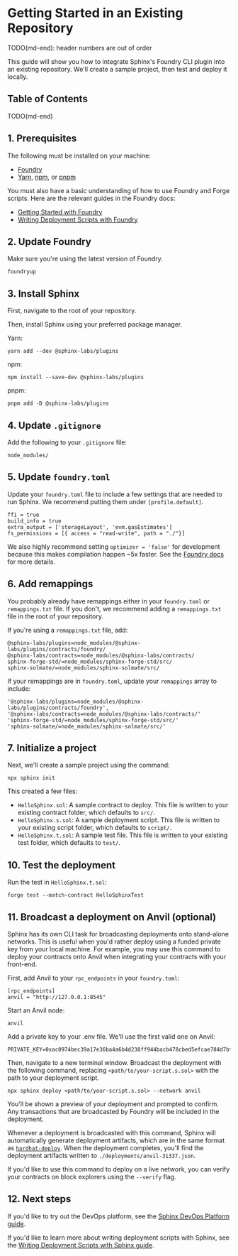 # Getting Started in an Existing Repository

TODO(md-end): header numbers are out of order

This guide will show you how to integrate Sphinx's Foundry CLI plugin into an existing repository. We'll create a sample project, then test and deploy it locally.

## Table of Contents

TODO(md-end)

## 1. Prerequisites

The following must be installed on your machine:
- [Foundry](https://book.getfoundry.sh/getting-started/installation)
- [Yarn](https://classic.yarnpkg.com/lang/en/docs/install/), [npm](https://docs.npmjs.com/downloading-and-installing-node-js-and-npm), or [pnpm](https://pnpm.io/installation)

You must also have a basic understanding of how to use Foundry and Forge scripts. Here are the relevant guides in the Foundry docs:
* [Getting Started with Foundry](https://book.getfoundry.sh/getting-started/first-steps)
* [Writing Deployment Scripts with Foundry](https://book.getfoundry.sh/tutorials/solidity-scripting)

## 2. Update Foundry

Make sure you're using the latest version of Foundry.

```
foundryup
```

## 3. Install Sphinx

First, navigate to the root of your repository.

Then, install Sphinx using your preferred package manager.

Yarn:
```
yarn add --dev @sphinx-labs/plugins
```

npm:
```
npm install --save-dev @sphinx-labs/plugins
```

pnpm:
```
pnpm add -D @sphinx-labs/plugins
```

## 4. Update `.gitignore`

Add the following to your `.gitignore` file:
```
node_modules/
```

## 5. Update `foundry.toml`

Update your `foundry.toml` file to include a few settings that are needed to run Sphinx. We recommend putting them under `[profile.default]`.

```
ffi = true
build_info = true
extra_output = ['storageLayout', 'evm.gasEstimates']
fs_permissions = [{ access = "read-write", path = "./"}]
```

We also highly recommend setting `optimizer = 'false'` for development because this makes compilation happen ~5x faster. See the [Foundry docs](https://book.getfoundry.sh/reference/forge/forge-build?highlight=optimizer#conditional-optimizer-usage) for more details.

## 6. Add remappings

You probably already have remappings either in your `foundry.toml` or `remappings.txt` file. If you don't, we recommend adding a `remappings.txt` file in the root of your repository.

If you're using a `remappings.txt` file, add:
```
@sphinx-labs/plugins=node_modules/@sphinx-labs/plugins/contracts/foundry/
@sphinx-labs/contracts=node_modules/@sphinx-labs/contracts/
sphinx-forge-std/=node_modules/sphinx-forge-std/src/
sphinx-solmate/=node_modules/sphinx-solmate/src/
```

If your remappings are in `foundry.toml`, update your `remappings` array to include:
```
'@sphinx-labs/plugins=node_modules/@sphinx-labs/plugins/contracts/foundry',
'@sphinx-labs/contracts=node_modules/@sphinx-labs/contracts/'
'sphinx-forge-std/=node_modules/sphinx-forge-std/src/'
'sphinx-solmate/=node_modules/sphinx-solmate/src/'
```

## 7. Initialize a project

Next, we'll create a sample project using the command:
```
npx sphinx init
```

This created a few files:
- `HelloSphinx.sol`: A sample contract to deploy. This file is written to your existing contract folder, which defaults to `src/`.
- `HelloSphinx.s.sol`: A sample deployment script. This file is written to your existing script folder, which defaults to `script/`.
- `HelloSphinx.t.sol`: A sample test file. This file is written to your existing test folder, which defaults to `test/`.

## 10. Test the deployment

Run the test in `HelloSphinx.t.sol`:
```
forge test --match-contract HelloSphinxTest
```

## 11. Broadcast a deployment on Anvil (optional)

Sphinx has its own CLI task for broadcasting deployments onto stand-alone networks. This is useful when you'd rather deploy using a funded private key from your local machine. For example, you may use this command to deploy your contracts onto Anvil when integrating your contracts with your front-end.

First, add Anvil to your `rpc_endpoints` in your `foundry.toml`:
```
[rpc_endpoints]
anvil = "http://127.0.0.1:8545"
```

Start an Anvil node:
```
anvil
```

Add a private key to your .env file. We'll use the first valid one on Anvil:
```
PRIVATE_KEY=0xac0974bec39a17e36ba4a6b4d238ff944bacb478cbed5efcae784d7bf4f2ff80
```

Then, navigate to a new terminal window. Broadcast the deployment with the following command, replacing `<path/to/your-script.s.sol>` with the path to your deployment script.

```
npx sphinx deploy <path/to/your-script.s.sol> --network anvil
```

You'll be shown a preview of your deployment and prompted to confirm. Any transactions that are broadcasted by Foundry will be included in the deployment.

Whenever a deployment is broadcasted with this command, Sphinx will automatically generate deployment artifacts, which are in the same format as [`hardhat-deploy`](https://github.com/wighawag/hardhat-deploy). When the deployment completes, you'll find the deployment artifacts written to `./deployments/anvil-31337.json`.

If you'd like to use this command to deploy on a live network, you can verify your contracts on block explorers using the `--verify` flag.

## 12. Next steps

If you'd like to try out the DevOps platform, see the [Sphinx DevOps Platform guide](https://github.com/sphinx-labs/sphinx/blob/develop/docs/ops-getting-started.md).

If you'd like to learn more about writing deployment scripts with Sphinx, see the [Writing Deployment Scripts with Sphinx guide](https://github.com/sphinx-labs/sphinx/blob/develop/docs/writing-scripts.md).
